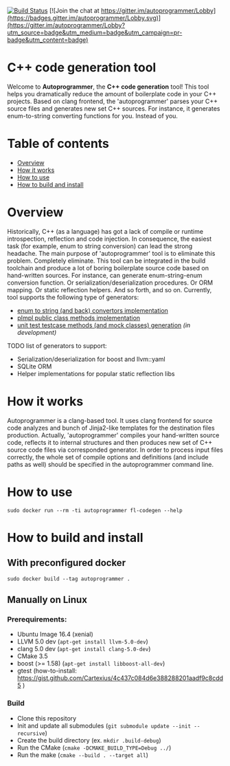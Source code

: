 [![Build Status](https://travis-ci.org/AndreyBronin/autoprogrammer.svg?branch=master)](https://travis-ci.org/AndreyBronin/autoprogrammer) [![Join the chat at https://gitter.im/autoprogrammer/Lobby](https://badges.gitter.im/autoprogrammer/Lobby.svg)](https://gitter.im/autoprogrammer/Lobby?utm_source=badge&utm_medium=badge&utm_campaign=pr-badge&utm_content=badge)

# C++ code generation tool
Welcome to **Autoprogrammer**, the **C++ code generation** tool!
This tool helps you dramatically reduce the amount of boilerplate code in your C++ projects. Based on clang frontend, the 'autoprogrammer' parses your C++ source files and generates new set C++ sources. For instance, it generates enum-to-string converting functions for you. Instead of you.

# Table of contents
- [Overview](#overview) 
- [How it works](#how-it-works) 
- [How to use](#how-to-use) 
- [How to build and install](#how-to-build-and-install)

# Overview
Historically, C++ (as a language) has got a lack of compile or runtime introspection, reflection and code injection. In consequence, the easiest task (for example, enum to string conversion) can lead the strong headache. The main purpose of 'autoprogrammer' tool is to eliminate this problem. Completely eliminate. This tool can be integrated in the build toolchain and produce a lot of boring boilerplate source code based on hand-written sources. For instance, can generate enum-string-enum conversion function. Or serialization/deserialization procedures. Or ORM mapping. Or static reflection helpers. And so forth, and so on. Currently, tool supports the following type of generators:
- [enum to string (and back) convertors implementation](https://github.com/flexferrum/autoprogrammer/wiki/Enum-to-string-converter)
- [pImpl public class methods implementation](https://github.com/flexferrum/autoprogrammer/wiki/pImpl-implementation-generator)
- [unit test testcase methods (and mock classes) generation](https://github.com/flexferrum/autoprogrammer/wiki/Unit-tests-support-generator) _(in development)_

TODO list of generators to support:
- Serialization/deserialization for boost and llvm::yaml
- SQLite ORM
- Helper implementations for popular static reflection libs

# How it works
Autoprogrammer is a clang-based tool. It uses clang frontend for source code analyzes and bunch of Jinja2-like templates for the destination files production. Actually, 'autoprogrammer' compiles your hand-written source code, reflects it to internal structures and then produces new set of C++ source code files via corresponded generator.
In order to process input files correctly, the whole set of compile options and definitions (and include paths as well) should be specified in the autoprogrammer command line.

# How to use

```
sudo docker run --rm -ti autoprogrammer fl-codegen --help
```

# How to build and install

## With preconfigured docker

```
sudo docker build --tag autoprogrammer .
```

## Manually on Linux

### Prerequirements:
* Ubuntu Image 16.4 (xenial)
* LLVM 5.0 dev (`apt-get install llvm-5.0-dev`)
* clang 5.0 dev (`apt-get install clang-5.0-dev`)
* CMake 3.5
* boost (>= 1.58) (`apt-get install libboost-all-dev`)
* gtest (how-to-install: https://gist.github.com/Cartexius/4c437c084d6e388288201aadf9c8cdd5 )

### Build

* Clone this repository
* Init and update all submodules (`git submodule update --init --recursive`)
* Create the build directory (ex. `mkdir .build-debug`)
* Run the CMake (`cmake -DCMAKE_BUILD_TYPE=Debug ../`)
* Run the make (`cmake --build . --target all`)
